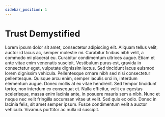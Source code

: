 ```yaml
---
sidebar_position: 1
---
```


# Trust Demystified

Lorem ipsum dolor sit amet, consectetur adipiscing elit. Aliquam tellus velit, auctor id lacus ac, semper molestie mi. Curabitur finibus nibh velit, a commodo mi placerat eu. Curabitur condimentum ultrices augue. Etiam et ante vitae enim venenatis suscipit. Vestibulum purus est, gravida in consectetur eget, vulputate dignissim lectus. Sed tincidunt lacus euismod lorem dignissim vehicula. Pellentesque ornare nibh sed nisi consectetur pellentesque. Quisque arcu enim, semper iaculis orci in, interdum elementum augue. Donec mollis at ex vitae hendrerit. Sed tempor tincidunt tortor, non interdum ex consequat et. Nulla efficitur, velit eu egestas scelerisque, massa enim lacinia ante, in posuere mauris sem a nibh. Nunc et neque nec velit fringilla accumsan vitae ut velit. Sed quis ex odio. Donec in lacinia felis, sit amet semper ipsum. Fusce condimentum velit a auctor vehicula. Vivamus porttitor ac nulla id suscipit.
